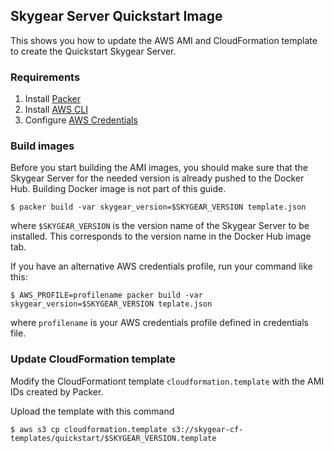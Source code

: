 ## Skygear Server Quickstart Image

This shows you how to update the AWS AMI and CloudFormation template
to create the Quickstart Skygear Server.

### Requirements

1. Install [Packer](https://www.packer.io/)
1. Install [AWS CLI](http://docs.aws.amazon.com/cli/)
1. Configure [AWS Credentials](http://docs.aws.amazon.com/cli/latest/userguide/cli-chap-getting-started.html)

### Build images

Before you start building the AMI images, you should make sure that the Skygear
Server for the needed version is already pushed to the Docker Hub. Building
Docker image is not part of this guide.

```
$ packer build -var skygear_version=$SKYGEAR_VERSION template.json
```

where `$SKYGEAR_VERSION` is the version name of the Skygear Server to be
installed. This corresponds to the version name in the Docker Hub image tab.

If you have an alternative AWS credentials profile, run your command like this:

```
$ AWS_PROFILE=profilename packer build -var skygear_version=$SKYGEAR_VERSION teplate.json
```

where `profilename` is your AWS credentials profile defined in credentials file.

### Update CloudFormation template

Modify the CloudFormationt template `cloudformation.template` with the
AMI IDs created by Packer.

Upload the template with this command

```
$ aws s3 cp cloudformation.template s3://skygear-cf-templates/quickstart/$SKYGEAR_VERSION.template
```
